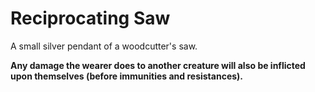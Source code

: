 # Reciprocating Saw
A small silver pendant of a woodcutter's saw.

**Any damage the wearer does to another creature will also be inflicted upon themselves (before immunities and resistances).**